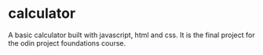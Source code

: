 # calculator
A basic calculator built with javascript, html and css. It is the final project for the odin project foundations course.
